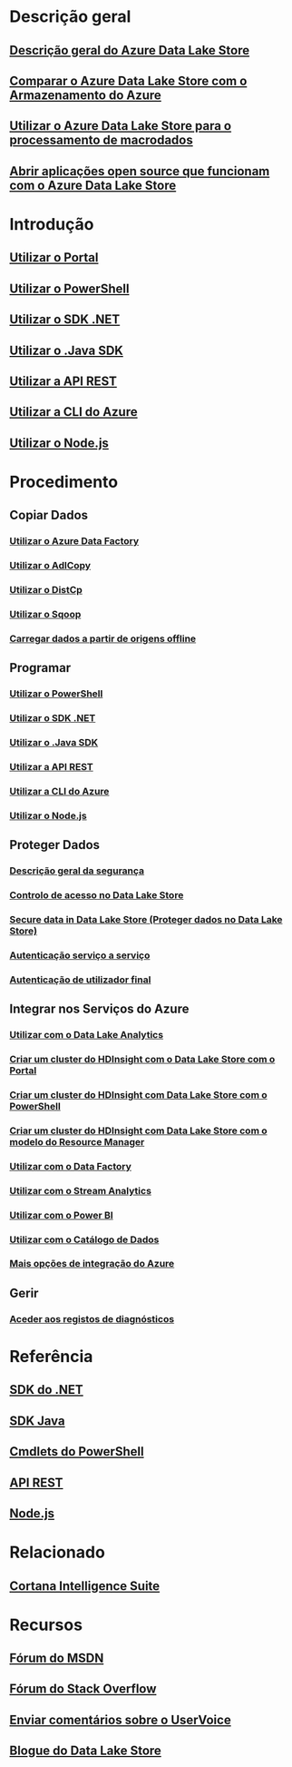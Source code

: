 # Descrição geral
## [Descrição geral do Azure Data Lake Store](data-lake-store-overview.md)
## [Comparar o Azure Data Lake Store com o Armazenamento do Azure](data-lake-store-comparison-with-blob-storage.md)
## [Utilizar o Azure Data Lake Store para o processamento de macrodados](data-lake-store-data-scenarios.md)
## [Abrir aplicações open source que funcionam com o Azure Data Lake Store](data-lake-store-compatible-oss-other-applications.md)

# Introdução
## [Utilizar o Portal](data-lake-store-get-started-portal.md)
## [Utilizar o PowerShell](data-lake-store-get-started-powershell.md)
## [Utilizar o SDK .NET](data-lake-store-get-started-net-sdk.md)
## [Utilizar o .Java SDK](data-lake-store-get-started-java-sdk.md)
## [Utilizar a API REST](data-lake-store-get-started-rest-api.md)
## [Utilizar a CLI do Azure](data-lake-store-get-started-cli.md)
## [Utilizar o Node.js](data-lake-store-manage-use-nodejs.md)

# Procedimento
## Copiar Dados
### [Utilizar o Azure Data Factory](../data-factory/data-factory-azure-datalake-connector.md)
### [Utilizar o AdlCopy](data-lake-store-copy-data-azure-storage-blob.md)
### [Utilizar o DistCp](data-lake-store-copy-data-wasb-distcp.md)
### [Utilizar o Sqoop](data-lake-store-data-transfer-sql-sqoop.md)
### [Carregar dados a partir de origens offline](data-lake-store-offline-bulk-data-upload.md)

## Programar
### [Utilizar o PowerShell](data-lake-store-get-started-powershell.md)
### [Utilizar o SDK .NET](data-lake-store-get-started-net-sdk.md)
### [Utilizar o .Java SDK](data-lake-store-get-started-java-sdk.md)
### [Utilizar a API REST](data-lake-store-get-started-rest-api.md)
### [Utilizar a CLI do Azure](data-lake-store-get-started-cli.md)
### [Utilizar o Node.js](data-lake-store-manage-use-nodejs.md)

## Proteger Dados
### [Descrição geral da segurança](data-lake-store-security-overview.md)
### [Controlo de acesso no Data Lake Store](data-lake-store-access-control.md)
### [Secure data in Data Lake Store (Proteger dados no Data Lake Store)](data-lake-store-secure-data.md)
### [Autenticação serviço a serviço](data-lake-store-authenticate-using-active-directory.md)
### [Autenticação de utilizador final](data-lake-store-end-user-authenticate-using-active-directory.md)
 
## Integrar nos Serviços do Azure
### [Utilizar com o Data Lake Analytics](../data-lake-analytics/data-lake-analytics-get-started-portal.md)
### [Criar um cluster do HDInsight com o Data Lake Store com o Portal](data-lake-store-hdinsight-hadoop-use-portal.md)
### [Criar um cluster do HDInsight com Data Lake Store com o PowerShell](data-lake-store-hdinsight-hadoop-use-powershell.md)
### [Criar um cluster do HDInsight com Data Lake Store com o modelo do Resource Manager](data-lake-store-hdinsight-hadoop-use-resource-manager-template.md)
### [Utilizar com o Data Factory](../data-factory/data-factory-azure-datalake-connector.md)
### [Utilizar com o Stream Analytics](data-lake-store-stream-analytics.md)
### [Utilizar com o Power BI](data-lake-store-power-bi.md)
### [Utilizar com o Catálogo de Dados](data-lake-store-with-data-catalog.md)
### [Mais opções de integração do Azure](data-lake-store-integrate-with-other-services.md)

## Gerir
### [Aceder aos registos de diagnósticos](data-lake-store-diagnostic-logs.md)

# Referência
## [SDK do .NET](https://msdn.microsoft.com/library/azure/mt581387.aspx)
## [SDK Java](https://azure.github.io/azure-data-lake-store-java/javadoc/)
## [Cmdlets do PowerShell](https://msdn.microsoft.com/library/azure/mt607120.aspx)
## [API REST](https://msdn.microsoft.com/library/azure/mt693424.aspx)
## [Node.js](https://www.npmjs.com/package/azure-arm-datalake-store)

# Relacionado
## [Cortana Intelligence Suite](https://www.microsoft.com/en-us/cloud-platform/what-is-cortana-intelligence-suite)

# Recursos
## [Fórum do MSDN](https://social.msdn.microsoft.com/Forums/en-US/home?forum=AzureDataLake)
## [Fórum do Stack Overflow](http://stackoverflow.com/questions/tagged/azure-data-lake)
## [Enviar comentários sobre o UserVoice](https://feedback.azure.com/forums/327234-data-lake)
## [Blogue do Data Lake Store](https://blogs.msdn.microsoft.com/azuredatalake/)


<!--HONumber=Nov16_HO2-->


